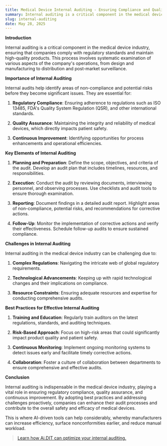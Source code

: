 ```yaml
---
title: Medical Device Internal Auditing - Ensuring Compliance and Quality
summary: Internal auditing is a critical component in the medical device industry, ensuring that companies comply with regulatory standards and maintain high-quality products. This process involves systematic examination of various aspects of the company's operations, from design and manufacturing to distribution and post-market surveillance.
slug: internal-auditing
date: May 28, 2025
---
```


**Introduction**

Internal auditing is a critical component in the medical device industry, ensuring that companies comply with regulatory standards and maintain high-quality products. This process involves systematic examination of various aspects of the company's operations, from design and manufacturing to distribution and post-market surveillance.

**Importance of Internal Auditing**

Internal audits help identify areas of non-compliance and potential risks before they become significant issues. They are essential for:

1. **Regulatory Compliance**: Ensuring adherence to regulations such as ISO 13485, FDA's Quality System Regulation (QSR), and other international standards.

2. **Quality Assurance**: Maintaining the integrity and reliability of medical devices, which directly impacts patient safety.

3. **Continuous Improvement**: Identifying opportunities for process enhancements and operational efficiencies.

**Key Elements of Internal Auditing**

1. **Planning and Preparation**: Define the scope, objectives, and criteria of the audit. Develop an audit plan that includes timelines, resources, and responsibilities.

2. **Execution**: Conduct the audit by reviewing documents, interviewing personnel, and observing processes. Use checklists and audit tools to ensure thorough examination.

3. **Reporting**: Document findings in a detailed audit report. Highlight areas of non-compliance, potential risks, and recommendations for corrective actions.

4. **Follow-Up**: Monitor the implementation of corrective actions and verify their effectiveness. Schedule follow-up audits to ensure sustained compliance.

**Challenges in Internal Auditing**

Internal auditing in the medical device industry can be challenging due to:

1. **Complex Regulations**: Navigating the intricate web of global regulatory requirements.

2. **Technological Advancements**: Keeping up with rapid technological changes and their implications on compliance.

3. **Resource Constraints**: Ensuring adequate resources and expertise for conducting comprehensive audits.

**Best Practices for Effective Internal Auditing**

1. **Training and Education**: Regularly train auditors on the latest regulations, standards, and auditing techniques.

2. **Risk-Based Approach**: Focus on high-risk areas that could significantly impact product quality and patient safety.

3. **Continuous Monitoring**: Implement ongoing monitoring systems to detect issues early and facilitate timely corrective actions.

4. **Collaboration**: Foster a culture of collaboration between departments to ensure comprehensive and effective audits.

**Conclusion**

Internal auditing is indispensable in the medical device industry, playing a vital role in ensuring regulatory compliance, quality assurance, and continuous improvement. By adopting best practices and addressing challenges proactively, companies can enhance their audit processes and contribute to the overall safety and efficacy of medical devices.

This is where AI-driven tools can help considerably, whereby manufacturers can increase efficiency, surface nonconformities earlier, and reduce manual workload.

> [Learn how Ai.DIT can optimize your internal auditing.](/#demo)
